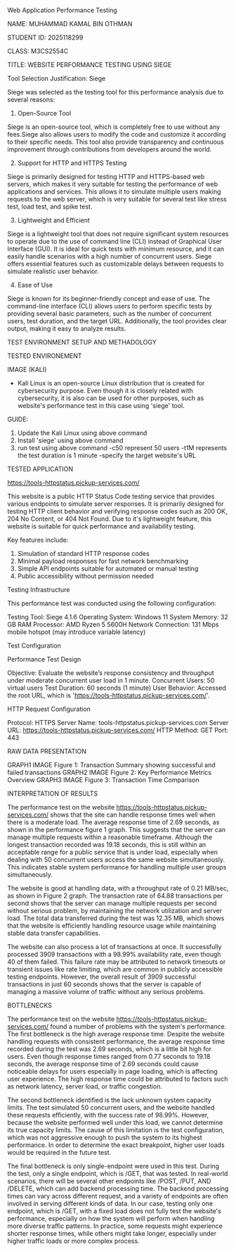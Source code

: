 Web Application Performance Testing 

NAME: MUHAMMAD KAMAL BIN OTHMAN

STUDENT ID: 2025118299

CLASS: M3CS2554C

TITLE: WEBSITE PERFORMANCE TESTING USING SIEGE 

Tool Selection Justification: Siege

Siege was selected as the testing tool for this performance analysis due to several reasons:

1. Open-Source Tool

Siege is an open-source tool, which is completely free to use without any fees.Siege also allows users 
to modify the code and customize it according to their specific needs. This tool also provide transparency 
and continuous improvement through contributions from developers around the world.

2. Support for HTTP and HTTPS Testing

Siege is primarily designed for testing HTTP and HTTPS-based web servers, which makes it very suitable 
for testing the performance of web applications and services. This allows it to simulate multiple users 
making requests to the web server, which is very suitable for several test like stress test, load test,
and spike test.

3. Lightweight and Efficient

Siege is a lightweight tool that does not require significant system resources to operate due to the use of 
command line (CLI) instead of Graphical User Interface (GUI). It is ideal for quick tests with minimum resource, 
and it can easily handle scenarios with a high number of concurrent users. Siege offers essential features such 
as customizable delays between requests to simulate realistic user behavior.

4. Ease of Use

Siege is known for its beginner-friendly concept and ease of use. The command-line interface (CLI) allows users to perform
specific tests by providing several basic parameters, such as the number of concurrent users, test duration, and 
the target URL. Additionally, the tool provides clear output, making it easy to analyze results.

TEST ENVIRONMENT SETUP AND METHADOLOGY

TESTED ENVIRONEMENT

IMAGE (KALI)
- Kali Linux is an open-source Linux distribution that is created for cybersecurity purpose. Even though it is closely
  related with cybersecurity, it is also can be used for other purposes, such as website's performance test in this case
  using 'siege' tool.

GUIDE:

1. Update the Kali Linux using above command
2. Install 'siege' using above command
3. run test using above command
   -c50 represent 50 users
   -t1M represents the test duration is 1 minute
   -specify the target website's URL
   
TESTED APPLICATION

https://tools-httpstatus.pickup-services.com/

This website is a public HTTP Status Code testing service that provides various endpoints to simulate server responses.
It is primarily designed for testing HTTP client behavior and verifying response codes such as 200 OK, 204 No Content, or 404 Not Found.
Due to it's lightweight feature, this website is suitable for quick performance and availability testing.

Key features include:

1. Simulation of standard HTTP response codes
2. Minimal payload responses for fast network benchmarking
3. Simple API endpoints suitable for automated or manual testing
4. Public accessibility without permission needed

Testing Infrastructure

This performance test was conducted using the following configuration:

Testing Tool: Siege 4.1.6
Operating System: Windows 11
System Memory: 32 GB RAM
Processor: AMD Ryzen 5 5600H
Network Connection: 131 Mbps mobile hotspot (may introduce variable latency)

Test Configuration

Performance Test Design

Objective: Evaluate the website’s response consistency and throughput under moderate concurrent user load in 1 minute.
Concurrent Users: 50 virtual users
Test Duration: 60 seconds (1 minute)
User Behavior: Accessed the root URL, which is 'https://tools-httpstatus.pickup-services.com/'.

HTTP Request Configuration

Protocol: HTTPS
Server Name: tools-httpstatus.pickup-services.com
Server URL: https://tools-httpstatus.pickup-services.com/
HTTP Method: GET
Port: 443

RAW DATA PRESENTATION

GRAPH1 IMAGE
Figure 1: Transaction Summary showing successful and failed transactions
GRAPH2 IMAGE
Figure 2: Key Performance Metrics Overview
GRAPH3 IMAGE
Figure 3: Transaction Time Comparison

INTERPRETATION OF RESULTS 

The performance test on the website https://tools-httpstatus.pickup-services.com/ shows that the site can handle response 
times well when there is a moderate load. The average response time of 2.69 seconds, as shown in the performance figure 1 graph.
This suggests that the server can manage multiple requests within a reasonable timeframe. Although the longest transaction recorded was 
19.18 seconds, this is still within an acceptable range for a public service that is under load, especially when dealing with 50 concurrent
users access the same website simultaneously. This indicates stable system performance for handling multiple user groups simultaneously.

The website is good at handling data, with a throughput rate of 0.21 MB/sec, as shown in Figure 2 graph. The transaction rate of 64.88
transactions per second shows that the server can manage multiple requests per second without serious problem, by maintaining the network 
utilization and server load. The total data transferred during the test was 12.35 MB, which shows that the website is efficiently handling 
resource usage while maintaining stable data transfer capabilities.

The website can also process a lot of transactions at once. It successfully processed 3909 transactions with a 98.99% availability rate,
even though 40 of them failed. This failure rate may be attributed to network timeouts or transient issues like rate limiting, which are 
common in publicly accessible testing endpoints. However, the overall result of 3909 successful transactions in just 60 seconds shows that
the server is capable of managing a massive volume of traffic without any serious problems.

BOTTLENECKS

The performance test on the website https://tools-httpstatus.pickup-services.com/ found a number of problems with the system's performance. 
The first bottleneck is the high average response time. Despite the website handling requests with consistent performance, the average response 
time recorded during the test was 2.69 seconds, which is a little bit high for users. Even though response times ranged from 0.77 seconds to 19.18 
seconds, the average response time of 2.69 seconds could cause noticeable delays for users especially in page loading, which is affecting user 
experience. The high response time could be attributed to factors such as network latency, server load, or traffic congestion.

The second bottleneck identified is the lack unknown system capacity limits. The test simulated 50 concurrent users, and the website handled these 
requests efficiently, with the success rate of 98.99%. However, because the website performed well under this load, we cannot determine its true capacity
limits. The cause of this limitation is the test configuration, which was not aggressive enough to push the system to its highest performance. 
In order to determine the exact breakpoint, higher user loads would be required in the future test.

The final bottleneck is only single-endpoint were used in this test. During the test, only a single endpoint, which is /GET, that was tested. In real-world 
scenarios, there will be several other endpoints like /POST, /PUT, AND /DELETE, which can add backend processing time. The backend processing times can vary 
across different request, and a variety of endpoints are often involved in serving different kinds of data. In our case, testing only one endpoint, which is
/GET, with a fixed load does not fully test the website's performance, especially on how the system will perform when handling more diverse traffic patterns. 
In practice, some requests might experience shorter response times, while others might take longer, especially under higher traffic loads or more complex process.
